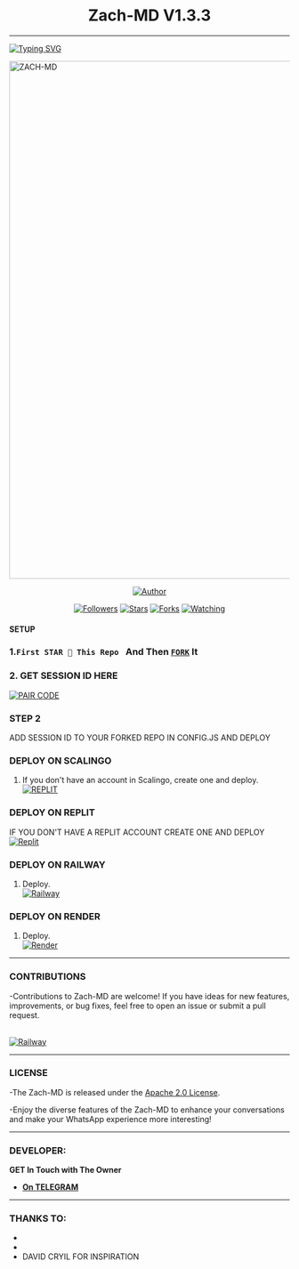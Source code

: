 <h1 align="center"> Zach-MD V1.3.3 </h1>
<p align="center">  
  
***
  
<a href="https://git.io/typing-svg"><img src="https://readme-typing-svg.demolab.com?font=Black+Ops+One&size=50&pause=1000&color=1BAFBAFF&center=true&width=910&height=100&lines=THANKS FOR CHOOSING ;RIAS_GREMORY-BOT;MULTI+DEVICE+WHATSAPP+BOT;CREATED+BY+TOXXIC+BOY;RELEASED+09.07.24" alt="Typing SVG" /></a>
  </p>
    <img alt="ZACH-MD" width="720" height="931" src="https://telegra.ph/file/1e544e25fb9217c7714b2.jpg">
<p align="center">
<priasgremorybot align="center">
<a href="https://github.com/Zachoenga/Zach-MD"><img title="Author" src="https://img.shields.io/badge/Rias Gremory-black?style=for-the-badge&logo=github"></a>
<p align="center">
<a href="https://github.com/Zachoenga/followers"><img title="Followers" src="https://img.shields.io/github/followers/Zachoenga?color=blue&style=flat-square"></a>
<a href="https://github.com/Zachoenga/Zach-MD/stargazers/"><img title="Stars" src="https://img.shields.io/github/stars/Zachoenga/Zach-MD?color=red&style=flat-square"></a>
<a href="https://github.com/Zachoenga/Zach-MD/network/members"><img title="Forks" src="https://img.shields.io/github/forks/Zachoenga/Zach-MD?color=green&style=flat-square"></a>
<a href="https://github.com/Zachoenga/Zach-MD/watchers"><img title="Watching" src="https://img.shields.io/github/watchers/Zachoenga/Zach-MD?label=Watchers&color=yellow&style=flat-square"></a>

#### SETUP 

### 1.`First STAR 🌟 This Repo ` And Then [`FORK`](https://github.com/Zachoenga/Zach-MD/fork) It

### 2. GET SESSION ID HERE 

<a href='https://riasgremorybot-xcqv.onrender.com/' target="_blank"><img alt='PAIR CODE' src='https://img.shields.io/badge/Click here to get your session id-blue?style=for-the-badge&logo=opencv&logoColor=white'/></a> 


### STEP 2
ADD SESSION ID TO YOUR FORKED REPO IN CONFIG.JS
AND DEPLOY

### DEPLOY ON SCALINGO

1. If you don't have an account in Scalingo, create one and deploy.
    <br>
    <a href='https://auth.scalingo.com/users/sign_in' target="_blank"><img alt='REPLIT' src='https://img.shields.io/badge/-DEPLOY-orange?style=for-the-badge&logo=scalingo&logoColor=white'/></a>


### DEPLOY ON REPLIT
IF YOU DON'T HAVE A REPLIT ACCOUNT CREATE ONE AND DEPLOY 
    <br>
    <a href='https://github.com/Zachoenga/Zach-MD' target="_blank"><img alt='Replit' src='https://img.shields.io/badge/-Deploy-red?style=for-the-badge&logo=replit&logoColor=white'/></a>
    
 ### DEPLOY ON RAILWAY 
1. Deploy.
    <br>
    <a href='https://github.com/Zachoenga/Zach-MD' target="_blank"><img alt='Railway' src='https://img.shields.io/badge/-Deploy-green?style=for-the-badge&logo=render&logoColor=white'/></a>

 ### DEPLOY ON RENDER 
1. Deploy.
    <br>
    <a href='https://dashboard.render.com/web/new' target="_blank"><img alt='Render' src='https://img.shields.io/badge/-Deploy-grey?style=for-the-badge&logo=railway&logoColor=white'/></a>

***


### CONTRIBUTIONS 
-Contributions to Zach-MD are welcome! If you have ideas for new features, improvements, or bug fixes, feel free to open an issue or submit a pull request.

<br>
    <a href='https://github.com/Zachoenga/Zach-MD/issues/new/choose' target="_blank"><img alt='Railway' src='https://img.shields.io/badge/-REPORT ISSUE-red?style=for-the-badge&logo=railway&logoColor=white'/></a>


***

### LICENSE 
-The Zach-MD is released under the [Apache 2.0 License](https://opensource.org/licenses/MIT).

-Enjoy the diverse features of the Zach-MD to enhance your conversations and make your WhatsApp experience more interesting!

***
### DEVELOPER:
**GET In Touch with The Owner**
- [**On TELEGRAM**](https://t.me/ZachMjeshi)

***

### THANKS TO:

- 
- 
- DAVID CRYIL FOR INSPIRATION

